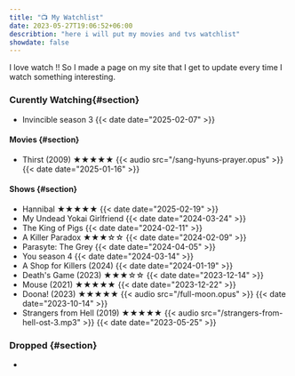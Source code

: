 ```yaml
---
title: "📺 My Watchlist"
date: 2023-05-27T19:06:52+06:00
describtion: "here i will put my movies and tvs watchlist"
showdate: false
---
```


I love watch !! So I made a page on my site that I get to update every time I watch something interesting.

### Curently Watching{#section}

- Invincible season 3
  {{< date date="2025-02-07" >}}

#### Movies {#section}

- Thirst (2009) ★★★★★
  {{< audio src="/sang-hyuns-prayer.opus" >}}
  {{< date date="2025-01-16" >}}

#### Shows {#section}

- Hannibal ★★★★★
  {{< date date="2025-02-19" >}}
- My Undead Yokai Girlfriend
  {{< date date="2024-03-24" >}}
- The King of Pigs
  {{< date date="2024-02-11" >}}
- A Killer Paradox ★★★☆☆
  {{< date date="2024-02-09" >}}
- Parasyte: The Grey
  {{< date date="2024-04-05" >}}
- You season 4
  {{< date date="2024-03-14" >}}
- A Shop for Killers (2024)
  {{< date date="2024-01-19" >}}
- Death's Game (2023) ★★★☆☆
  {{< date date="2023-12-14" >}}
- Mouse (2021) ★★★★★
  {{< date date="2023-12-22" >}}
- Doona! (2023) ★★★★★
  {{< audio src="/full-moon.opus" >}}
  {{< date date="2023-10-14" >}}
- Strangers from Hell (2019) ★★★★★
  {{< audio src="/strangers-from-hell-ost-3.mp3" >}}
  {{< date date="2023-05-25" >}}

### Dropped {#section}

-
